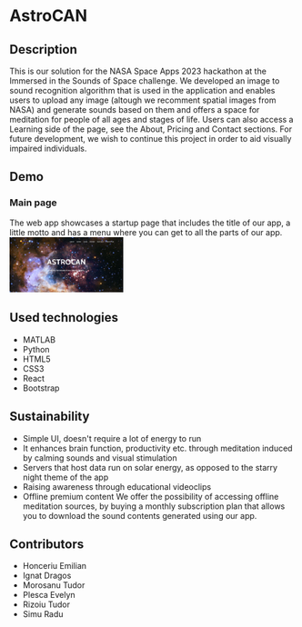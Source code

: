 # AstroCAN
## Description
This is our solution for the NASA Space Apps 2023 hackathon at the Immersed in the Sounds of Space challenge.
We developed an image to sound recognition algorithm that is used in the application and enables users to upload any image (altough we recomment spatial images from NASA) and generate sounds based on them and offers a space for meditation for people of all ages and stages of life.
Users can also access a Learning side of the page, see the About, Pricing and Contact sections.
For future development, we wish to continue this project in order to aid visually impaired individuals.

## Demo
### Main page
The web app showcases a startup page that includes the title of our app, a little motto and has a menu where you can get to all the parts of our app.
<img src="demo-pictures/main.jpg" width="200px;" alt="Main page"/><br />

## Used technologies
- MATLAB
- Python
- HTML5
- CSS3
- React
- Bootstrap

## Sustainability
- Simple UI, doesn't require a lot of energy to run
- It enhances brain function, productivity etc. through meditation induced by calming sounds and visual stimulation
- Servers that host data run on solar energy, as opposed to the starry night theme of the app
- Raising awareness through educational videoclips
- Offline premium content
We offer the possibility of accessing offline meditation sources, by buying a monthly subscription plan
that allows you to download the sound contents generated using our app.

## Contributors
- Honceriu Emilian
- Ignat Dragos
- Morosanu Tudor
- Plesca Evelyn
- Rizoiu Tudor
- Simu Radu
